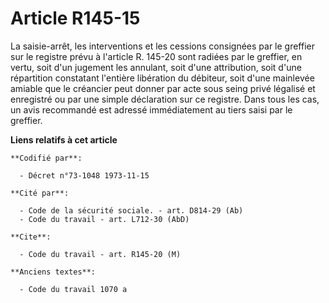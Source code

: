# Article R145-15

La saisie-arrêt, les interventions et les cessions consignées par le greffier sur le registre prévu à l'article R. 145-20
sont radiées par le greffier, en vertu, soit d'un jugement les annulant, soit d'une attribution, soit d'une répartition
constatant l'entière libération du débiteur, soit d'une mainlevée amiable que le créancier peut donner par acte sous seing
privé légalisé et enregistré ou par une simple déclaration sur ce registre. Dans tous les cas, un avis recommandé est adressé
immédiatement au tiers saisi par le greffier.

**Liens relatifs à cet article**

	**Codifié par**:

	  - Décret n°73-1048 1973-11-15

	**Cité par**:

	  - Code de la sécurité sociale. - art. D814-29 (Ab)
	  - Code du travail - art. L712-30 (AbD)

	**Cite**:

	  - Code du travail - art. R145-20 (M)

	**Anciens textes**:

	  - Code du travail 1070 a

